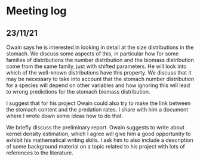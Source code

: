 # Meeting log

## 23/11/21

Owain says he is interested in looking in detail at the size distributions in the stomach.
We discuss some aspects of this, in particular how for some families of distributions the
number distribution and the biomass distribution come from the same family, just with shifted
parameters. He will look into which of the well-known distributions have this property. We
discuss that it may be necessary to take into account that the stomach number distribution 
for a species will depend on other variables and how ignoring this will lead to wrong 
predictions for the stomach biomass distribution. 

I suggest that for his project Owain could also try to make the link between the stomach 
content and the predation rates. I share with him a document where I wrote down some ideas 
how to do that.

We briefly discuss the preliminary report. Owain suggests to write about kernel density
estimation, which I agree will give him a good opportunity to exhibit his mathematical
writing skills. I ask him to also include a description of some background material on 
a topic related to his project with lots of references to the literature.

